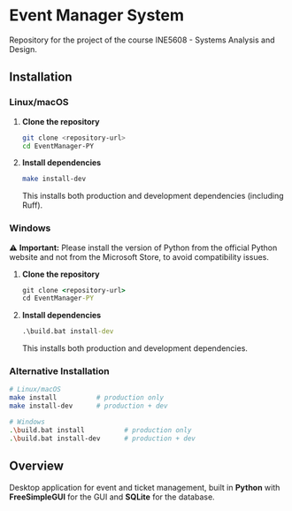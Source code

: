 # Event Manager System

Repository for the project of the course INE5608 - Systems Analysis and Design.

## Installation

### Linux/macOS

1. **Clone the repository**

   ```bash
   git clone <repository-url>
   cd EventManager-PY
   ```

2. **Install dependencies**
   ```bash
   make install-dev
   ```
   This installs both production and development dependencies (including Ruff).

### Windows

⚠️ **Important:** Please install the version of Python from the official Python website and not from the Microsoft Store, to avoid compatibility issues.

1. **Clone the repository**

   ```cmd
   git clone <repository-url>
   cd EventManager-PY
   ```

2. **Install dependencies**
   ```cmd
   .\build.bat install-dev
   ```
   This installs both production and development dependencies.

### Alternative Installation

```bash
# Linux/macOS
make install          # production only
make install-dev      # production + dev

# Windows
.\build.bat install          # production only
.\build.bat install-dev      # production + dev
```

## Overview

Desktop application for event and ticket management, built in **Python** with **FreeSimpleGUI** for the GUI and **SQLite** for the database.
